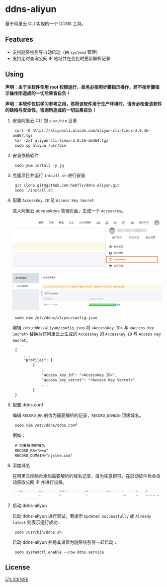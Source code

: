 # ddns-aliyun

基于阿里云 CLI 实现的一个 DDNS 工具。

## Features

- 支持随系统引导自动启动（由 `systemd` 管理）
- 支持定时查询公网 IP 地址并在变化时更新解析记录

## Using

**声明：由于本软件使用 root 权限运行，故务必按照步骤指示操作，若不按步骤指示操作所造成的一切后果皆自负！**

**声明：本软件仅供学习参考之用，若将该软件用于生产环境时，请务必检查该软件的缺陷与安全性，否则所造成的一切后果自负！**

1. 安装阿里云 CLI 到 `/usr/bin` 目录

        curl -O https://aliyuncli.alicdn.com/aliyun-cli-linux-3.0.16-amd64.tgz
        tar -zxf aliyun-cli-linux-3.0.16-amd64.tgz
        sudo cp aliyun /usr/bin

2. 安装依赖软件

        sudo yum install -y jq

3. 克隆项目并运行 `install.sh` 进行安装

        git clone git@github.com:hamflx/ddns-aliyun.git
        sudo ./install.sh

4. 配置 `AccessKey ID` 及 `Access Key Secret`

    进入阿里云 accesskeys 管理页面，生成一个 `AccessKey`。

    ![阿里云 accesskeys 管理页面入口](./assets/step1.png "阿里云 accesskeys 管理页面入口")

    ![阿里云 accesskeys 管理页面](./assets/step2.png "阿里云 accesskeys 管理页面")

        sudo vim /etc/ddns/aliyun/config.json

    编辑 `/etc/ddns/aliyun/config.json` 将 `<AccessKey ID>` 与 `<Access Key Secret>` 替换为在阿里云上生成的 `AccessKey` 的 `AccessKey ID` 与 `Access Key Secret`。

        {
            ...
            "profiles": [
                {
                    ...
                    "access_key_id": "<AccessKey ID>",
                    "access_key_secret": "<Access Key Secret>",
                    ...
                }
        }

5. 配置 ddns.conf

    编辑 `RECORD_RR` 的值为需要解析的记录，`RECORD_DOMAIN` 顶级域名。

        sudo vim /etc/ddns/ddns.conf

    例如：

        # 需要操作的域名
        RECORD_RR="www"
        RECORD_DOMAIN="njstee.com"

6. 添加域名

    在阿里云控制台添加需要解析的域名记录，值为任意即可，在启动软件后会自动获取公网 IP 并进行设置。

    ![解析记录](./assets/record.png "解析记录")

7. 启动 ddns-aliyun

    启动 ddns-aliyun 进行测试，若提示 `Updated successfully` 或 `Already latest` 则表示运行成功：

        sudo /usr/bin/ddns.sh

    启动 ddns-aliyun 并将其设置为随系统引导一起启动：

        sudo systemctl enable --now ddns.service

## License

[![LICENSE](https://img.shields.io/badge/license-Anti%20996-blue.svg?style=flat-square)](https://github.com/hamflx/ddns-aliyun/blob/master/LICENSE)
